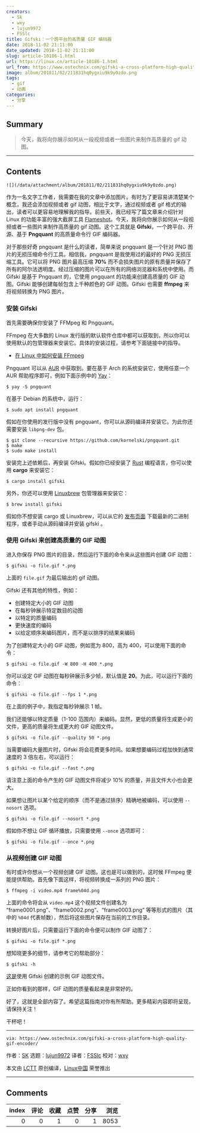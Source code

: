 ```yaml
---
creators:
  - Sk
  - wxy
  - lujun9972
  - FSSlc
title: Gifski：一个跨平台的高质量 GIF 编码器
date: 2018-11-02 21:11:00
date_updated: 2018-11-02 21:11:00
slug: article-10186-1.html
url: https://linux.cn/article-10186-1.html
url_from: https://www.ostechnix.com/gifski-a-cross-platform-high-quality-gif-encoder/
image: album/201811/02/211831hq0ygxiu9k9y0zdo.png
tags:
  - gif
  - 动画
categories:
  - 分享
---
```


## Summary

> 今天，我将向你展示如何从一段视频或者一些图片来制作高质量的 gif 动图。

***

<!-- more -->

## Contents

`![](/data/attachment/album/201811/02/211831hq0ygxiu9k9y0zdo.png)`

作为一名文字工作者，我需要在我的文章中添加图片。有时为了更容易讲清楚某个概念，我还会添加视频或者 gif 动图，相比于文字，通过视频或者 gif 格式的输出，读者可以更容易地理解我的指导。前些天，我已经写了篇文章来介绍针对 Linux 的功能丰富的强大截屏工具 [Flameshot](https://linux.cn/article-10180-1.html)。今天，我将向你展示如何从一段视频或者一些图片来制作高质量的 gif 动图。这个工具就是 **Gifski**，一个跨平台、开源、基于 **Pngquant** 的高质量命令行 GIF 编码器。

对于那些好奇 pngquant 是什么的读者，简单来说 pngquant 是一个针对 PNG 图片的无损压缩命令行工具。相信我，pngquant 是我使用过的最好的 PNG 无损压缩工具。它可以将 PNG 图片最高压缩 **70%** 而不会损失图片的原有质量并保存了所有的阿尔法透明度。经过压缩的图片可以在所有的网络浏览器和系统中使用。而 Gifski 是基于 Pngquant 的，它使用 pngquant 的功能来创建高质量的 GIF 动图。Gifski 能够创建每帧包含上千种颜色的 GIF 动图。Gifski 也需要 **ffmpeg** 来将视频转换为 PNG 图片。

### 安装 Gifski

首先需要确保你安装了 FFMpeg 和 Pngquant。

FFmpeg 在大多数的 Linux 发行版的默认软件仓库中都可以获取到，所以你可以使用默认的包管理器来安装它。具体的安装过程，请参考下面链接中的指导。

* [在 Linux 中如何安装 FFmpeg](https://www.ostechnix.com/install-ffmpeg-linux/)

Pngquant 可以从 [AUR](https://aur.archlinux.org/packages/pngquant/) 中获取到。要在基于 Arch 的系统安装它，使用任意一个 AUR 帮助程序即可，例如下面示例中的 [Yay](https://www.ostechnix.com/yay-found-yet-another-reliable-aur-helper/)：

```shell
$ yay -S pngquant
```

在基于 Debian 的系统中，运行：

```shell
$ sudo apt install pngquant
```

假如在你使用的发行版中没有 pngquant，你可以从源码编译并安装它。为此你还需要安装 `libpng-dev` 包。

```shell
$ git clone --recursive https://github.com/kornelski/pngquant.git
$ make
$ sudo make install
```

安装完上述依赖后，再安装 Gifski。假如你已经安装了 [Rust](https://www.ostechnix.com/install-rust-programming-language-in-linux/) 编程语言，你可以使用 **cargo** 来安装它：

```shell
$ cargo install gifski
```

另外，你还可以使用 [Linuxbrew](https://www.ostechnix.com/linuxbrew-common-package-manager-linux-mac-os-x/) 包管理器来安装它：

```shell
$ brew install gifski
```

假如你不想安装 cargo 或 Linuxbrew，可以从它的 [发布页面](https://github.com/ImageOptim/gifski/releases) 下载最新的二进制程序，或者手动从源码编译并安装 gifski 。

### 使用 Gifski 来创建高质量的 GIF 动图

进入你保存 PNG 图片的目录，然后运行下面的命令来从这些图片创建 GIF 动图：

```shell
$ gifski -o file.gif *.png
```

上面的 `file.gif` 为最后输出的 gif 动图。

Gifski 还有其他的特性，例如：

* 创建特定大小的 GIF 动图
* 在每秒钟展示特定数目的动图
* 以特定的质量编码
* 更快速度的编码
* 以给定顺序来编码图片，而不是以排序的结果来编码

为了创建特定大小的 GIF 动图，例如宽为 800，高为 400，可以使用下面的命令：

```shell
$ gifski -o file.gif -W 800 -H 400 *.png
```

你可以设定 GIF 动图在每秒钟展示多少帧，默认值是 **20**。为此，可以运行下面的命令：

```shell
$ gifski -o file.gif --fps 1 *.png
```

在上面的例子中，我指定每秒钟展示 1 帧。

我们还能够以特定质量（1-100 范围内）来编码。显然，更低的质量将生成更小的文件，更高的质量将生成更大的 GIF 动图文件。

```shell
$ gifski -o file.gif --quality 50 *.png
```

当需要编码大量图片时，Gifski 将会花费更多时间。如果想要编码过程加快到通常速度的 3 倍左右，可以运行：

```shell
$ gifski -o file.gif --fast *.png
```

请注意上面的命令产生的 GIF 动图文件将减少 10% 的质量，并且文件大小也会更大。

如果想让图片以某个给定的顺序（而不是通过排序）精确地被编码，可以使用 `--nosort` 选项。

```shell
$ gifski -o file.gif --nosort *.png
```

假如你不想让 GIF 循环播放，只需要使用 `--once` 选项即可：

```shell
$ gifski -o file.gif --once *.png
```

### 从视频创建 GIF 动图

有时或许你想从一个视频创建 GIF 动图。这也是可以做到的，这时候 FFmpeg 便能提供帮助。首先像下面这样，将视频转换成一系列的 PNG 图片：

```shell
$ ffmpeg -i video.mp4 frame%04d.png
```

上面的命令将会从 `video.mp4` 这个视频文件创建名为 “frame0001.png”、“frame0002.png”、“frame0003.png” 等等形式的图片（其中的 `%04d` 代表帧数），然后将这些图片保存在当前的工作目录。

转换好图片后，只需要运行下面的命令便可以制作 GIF 动图了：

```shell
$ gifski -o file.gif *.png
```

想知晓更多的细节，请参考它的帮助部分：

```shell
$ gifski -h
```

[这是](https://gif.ski/jazz-chromecast-ultra.gif)使用 Gifski 创建的示例 GIF 动图文件。

正如你看到的那样，GIF 动图的质量看起来是非常好的。

好了，这就是全部内容了。希望这篇指南对你有所帮助。更多精彩内容即将呈现，请保持关注！

干杯吧！

---

```shell
via: https://www.ostechnix.com/gifski-a-cross-platform-high-quality-gif-encoder/
```

作者：[SK](https://www.ostechnix.com/author/sk/) 选题：[lujun9972](https://github.com/lujun9972) 译者：[FSSlc](https://github.com/FSSlc) 校对：[wxy](https://github.com/wxy)

本文由 [LCTT](https://github.com/LCTT/TranslateProject) 原创编译，[Linux中国](https://linux.cn/) 荣誉推出

***

## Comments


|   index |   评论 |   收藏 |   点赞 |   分享 |   浏览 |
|--------:|-------:|-------:|-------:|-------:|-------:|
|       0 |      0 |      1 |      0 |      1 |   8053 |
